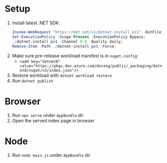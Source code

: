 # Setup
1. Install latest .NET SDK:
    ```powershell
    Invoke-WebRequest "https://dot.net/v1/dotnet-install.ps1" -OutFile "dotnet-install.ps1";
    Set-ExecutionPolicy -Scope Process -ExecutionPolicy Bypass;
    ./dotnet-install.ps1 -Channel 8.0 -Quality daily;
    Remove-Item -Path ./dotnet-install.ps1 -Force;
    ```
2. Make sure pre-release workload manifest is in `nuget.config`:
   - `<add key="dotnet8" value="https://pkgs.dev.azure.com/dnceng/public/_packaging/dotnet8/nuget/v3/index.json"/>`
3. Restore workload with `dotnet workload restore`
4. Run `dotnet publish`

# Browser
1. Run `npx serve` under `AppBundle` dir
2. Open the served index page in browser

# Node
1. Run `node main.js` under `AppBundle` dir
